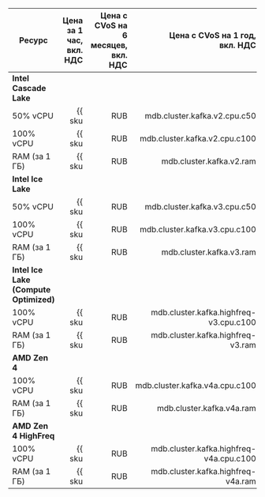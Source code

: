 
| Ресурс        | Цена за 1 час,<br>вкл. НДС                                     | Цена с CVoS на 6 месяцев,<br>вкл. НДС                                           | Цена с CVoS на 1 год,<br>вкл. НДС                                               |
|---------------|---------------------------------------------------:|--------------------------------------------------------------------------------:|--------------------------------------------------------------------------------:|
| **Intel Cascade Lake**                                                                                                                                                                                                                 |
| 50% vCPU      | {{ sku|RUB|mdb.cluster.kafka.v2.cpu.c50|string }}  | −                                                                               | −                                                                               |
| 100% vCPU     | {{ sku|RUB|mdb.cluster.kafka.v2.cpu.c100|string }} | {{ sku|RUB|v1.commitment.selfcheckout.m6.mdb.kafka.cpu.c100.v2|string }} (-15%) | {{ sku|RUB|v1.commitment.selfcheckout.y1.mdb.kafka.cpu.c100.v2|string }} (-22%) |
| RAM (за 1 ГБ) | {{ sku|RUB|mdb.cluster.kafka.v2.ram|string }}      | {{ sku|RUB|v1.commitment.selfcheckout.m6.mdb.kafka.ram.v2|string }} (-15%)      | {{ sku|RUB|v1.commitment.selfcheckout.y1.mdb.kafka.ram.v2|string }} (-22%)      |
| **Intel Ice Lake**                                                                                                                                                                                                                     |
| 50% vCPU      | {{ sku|RUB|mdb.cluster.kafka.v3.cpu.c50|string }}  | −                                                                               | −                                                                               |
| 100% vCPU     | {{ sku|RUB|mdb.cluster.kafka.v3.cpu.c100|string }} | {{ sku|RUB|v1.commitment.selfcheckout.m6.mdb.kafka.cpu.c100.v3|string }} (-15%) | {{ sku|RUB|v1.commitment.selfcheckout.y1.mdb.kafka.cpu.c100.v3|string }} (-22%) |
| RAM (за 1 ГБ) | {{ sku|RUB|mdb.cluster.kafka.v3.ram|string }}      | {{ sku|RUB|v1.commitment.selfcheckout.m6.mdb.kafka.ram.v3|string }} (-15%)      | {{ sku|RUB|v1.commitment.selfcheckout.y1.mdb.kafka.ram.v3|string }} (-22%)      |
| **Intel Ice Lake (Compute Optimized)** |
| 100% vCPU | {{ sku|RUB|mdb.cluster.kafka.highfreq-v3.cpu.c100|string }} | - | - |
| RAM (за 1 ГБ) | {{ sku|RUB|mdb.cluster.kafka.highfreq-v3.ram|string }} | - | - |
| **AMD Zen 4** |
| 100% vCPU     | {{ sku|RUB|mdb.cluster.kafka.v4a.cpu.c100|string }} | {{ sku|RUB|v1.commitment.selfcheckout.m6.mdb.kafka.cpu.c100.v4a|string }} (-15%) | {{ sku|RUB|v1.commitment.selfcheckout.y1.mdb.kafka.cpu.c100.v4a|string }} (-22%) |
| RAM (за 1 ГБ) | {{ sku|RUB|mdb.cluster.kafka.v4a.ram|string }}      | {{ sku|RUB|v1.commitment.selfcheckout.m6.mdb.kafka.ram.v4a|string }} (-15%)      | {{ sku|RUB|v1.commitment.selfcheckout.y1.mdb.kafka.ram.v4a|string }} (-22%)      |
| **AMD Zen 4 HighFreq** |
| 100% vCPU | {{ sku|RUB|mdb.cluster.kafka.highfreq-v4a.cpu.c100|string }} | - | - |
| RAM (за 1 ГБ) | {{ sku|RUB|mdb.cluster.kafka.highfreq-v4a.ram|string }} | - | - |


